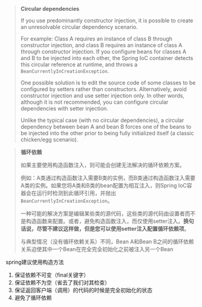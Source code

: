 >**Circular dependencies**
>
>If you use predominantly constructor injection, it is possible to create an unresolvable circular dependency scenario.
>
>For example: Class A requires an instance of class B through constructor injection, and class B requires an instance of class A through constructor injection. If you configure beans for classes A and B to be injected into each other, the Spring IoC container detects this circular reference at runtime, and throws a `BeanCurrentlyInCreationException`.
>
>One possible solution is to edit the source code of some classes to be configured by setters rather than constructors. Alternatively, avoid constructor injection and use setter injection only. In other words, although it is not recommended, you can configure circular dependencies with setter injection.
>
>Unlike the typical case (with no circular dependencies), a circular dependency between bean A and bean B forces one of the beans to be injected into the other prior to being fully initialized itself (a classic chicken/egg scenario).

>**循环依赖**
>
>如果主要使用构造函数注入，则可能会创建无法解决的循环依赖方案。
>
>例如：A类通过构造函数注入需要B类的实例，而B类通过构造函数注入需要A类的实例。如果您将A类和B类的bean配置为相互注入，则Spring IoC容器会在运行时检测到此循环引用，并抛出`BeanCurrentlyInCreationException`。
>
>一种可能的解决方案是编辑某些类的源代码，这些类的源代码由设置者而不是构造函数来配置。或者，避免构造函数注入，而仅使用setter注入。**换句话说，尽管不建议这样做，但是您可以使用setter注入配置循环依赖项**。
>
>与典型情况（没有循环依赖关系）不同，Bean A和Bean B之间的循环依赖关系迫使其中一个Bean在完全完全初始化之前被注入另一个Bean

spring建议使用构造方法

1. 保证依赖不可变（final关键字）
2. 保证依赖不为空（省去了我们对其检查）
3. 保证返回客户端（调用）的代码的时候是完全初始化的状态
4. 避免了循环依赖

